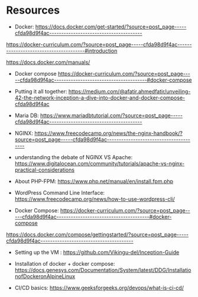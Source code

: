 # Resources

* Docker:
https://docs.docker.com/get-started/?source=post_page-----cfda98d9f4ac---------------------------------------

https://docker-curriculum.com/?source=post_page-----cfda98d9f4ac---------------------------------------#introduction

https://docs.docker.com/manuals/

* Docker compose
https://docker-curriculum.com/?source=post_page-----cfda98d9f4ac---------------------------------------#docker-compose

* Putting it all together:
https://medium.com/@afatir.ahmedfatir/unveiling-42-the-network-inception-a-dive-into-docker-and-docker-compose-cfda98d9f4ac

* Maria DB:
https://www.mariadbtutorial.com/?source=post_page-----cfda98d9f4ac---------------------------------------

* NGINX:
https://www.freecodecamp.org/news/the-nginx-handbook/?source=post_page-----cfda98d9f4ac---------------------------------------

* understanding the debate of NGINX VS Apache:
https://www.digitalocean.com/community/tutorials/apache-vs-nginx-practical-considerations

* About PHP-FPM:
https://www.php.net/manual/en/install.fpm.php 

* WordPress Command Line Interface:
https://www.freecodecamp.org/news/how-to-use-wordpress-cli/

* Docker Compose:
https://docker-curriculum.com/?source=post_page-----cfda98d9f4ac---------------------------------------#docker-compose

https://docs.docker.com/compose/gettingstarted/?source=post_page-----cfda98d9f4ac---------------------------------------

* Setting up the VM :
https://github.com/Vikingu-del/Inception-Guide

* Installation of docker + docker compose:
https://docs.genesys.com/Documentation/System/latest/DDG/InstallationofDockeronAlpineLinux

* CI/CD basics:
https://www.geeksforgeeks.org/devops/what-is-ci-cd/
